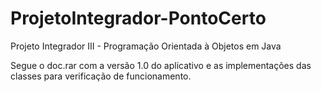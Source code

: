 # ProjetoIntegrador-PontoCerto
Projeto Integrador III - Programação Orientada à Objetos em Java

Segue o doc.rar com a versão 1.0 do aplicativo e as implementações das classes para verificação de funcionamento.
